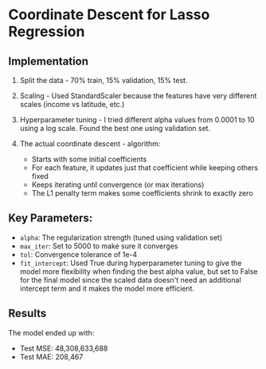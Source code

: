 # Coordinate Descent for Lasso Regression

## Implementation

1. Split the data - 70% train, 15% validation, 15% test.

2. Scaling - Used StandardScaler because the features have very different scales (income vs latitude, etc.)

3. Hyperparameter tuning - I tried different alpha values from 0.0001 to 10 using a log scale. Found the best one using validation set.

4. The actual coordinate descent - algorithm:
   - Starts with some initial coefficients
   - For each feature, it updates just that coefficient while keeping others fixed
   - Keeps iterating until convergence (or max iterations)
   - The L1 penalty term makes some coefficients shrink to exactly zero

## Key Parameters:

- `alpha`: The regularization strength (tuned using validation set)
- `max_iter`: Set to 5000 to make sure it converges
- `tol`: Convergence tolerance of 1e-4
- `fit_intercept`: Used True during hyperparameter tuning to give the model more flexibility when finding the best alpha value, but set to False for the final model since the scaled data doesn't need an additional intercept term and it makes the model more efficient.

## Results

The model ended up with:

- Test MSE: 48,308,633,688
- Test MAE: 208,467
